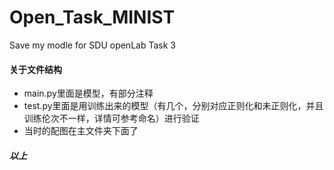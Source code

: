 # Open_Task_MINIST
Save my modle for SDU openLab Task 3
#### 关于文件结构
- main.py里面是模型，有部分注释
- test.py里面是用训练出来的模型（有几个，分别对应正则化和未正则化，并且训练伦次不一样，详情可参考命名）进行验证
- 当时的配图在主文件夹下面了
##### 以上
